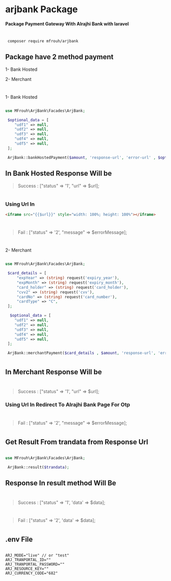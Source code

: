 # arjbank Package

#### Package Payment Gateway With Alrajhi Bank with laravel

#

```bash
 composer require mfrouh/arjbank
```

## Package have 2 method payment

1- Bank Hosted

2- Merchant

#

1- Bank Hosted

```php

use MFrouh\ArjBank\Facades\ArjBank;

 $optional_data = [
    "udf1" => null,
    "udf2" => null,
    "udf3" => null,
    "udf4" => null,
    "udf5" => null,
 ];

 ArjBank::bankHostedPayment($amount, 'response-url', 'error-url' , $optional_data);

```

## In Bank Hosted Response Will be

> Success : ["status" => '1', "url" => $url];

#

### Using Url In

```html
<iframe src="{{$url}}" style="width: 100%; height: 100%"></iframe>
```

#

> Fail : ["status" => '2', "message" => $errorMessage];

#

2- Merchant

```php

use MFrouh\ArjBank\Facades\ArjBank;

 $card_details = [
     "expYear" => (string) request('expiry_year'),
     "expMonth" => (string) request('expiry_month'),
     "card_holder" => (string) request('card_holder'),
     "cvv2" => (string) request('cvv'),
     "cardNo" => (string) request('card_number'),
     "cardType" => "C",
 ];

  $optional_data = [
    "udf1" => null,
    "udf2" => null,
    "udf3" => null,
    "udf4" => null,
    "udf5" => null,
 ];

 ArjBank::merchantPayment($card_details , $amount, 'response-url', 'error-url', $optional_data);

```

#

## In Merchant Response Will be

#

> Success : ["status" => '1', "url" => $url];

### Using Url In Redirect To Alrajhi Bank Page For Otp

#

> Fail : ["status" => '2', "message" => $errorMessage];

#

## Get Result From trandata from Response Url

```php

use MFrouh\ArjBank\Facades\ArjBank;

 ArjBank::result($trandata);

```

## Response In result method Will Be

#

> Success : ["status" => '1', 'data' => $data];

#

> Fail : ["status" => '2', 'data' => $data];

#

## .env File

```env

ARJ_MODE="live" // or "test"
ARJ_TRANPORTAL_ID=""
ARJ_TRANPORTAL_PASSWORD=""
ARJ_RESOURCE_KEY=""
ARJ_CURRENCY_CODE="682"
```
